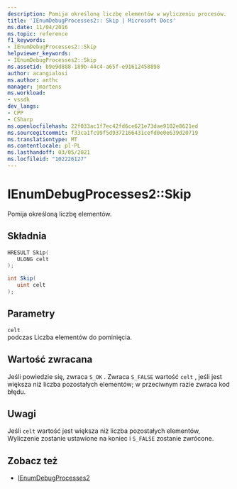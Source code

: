 ```yaml
---
description: Pomija określoną liczbę elementów w wyliczeniu procesów.
title: 'IEnumDebugProcesses2:: Skip | Microsoft Docs'
ms.date: 11/04/2016
ms.topic: reference
f1_keywords:
- IEnumDebugProcesses2::Skip
helpviewer_keywords:
- IEnumDebugProcesses2::Skip
ms.assetid: b9e9d888-189b-44c4-a65f-e91612458898
author: acangialosi
ms.author: anthc
manager: jmartens
ms.workload:
- vssdk
dev_langs:
- CPP
- CSharp
ms.openlocfilehash: 22f033ac1f7ec42fd6ce621e73dae9102e8621ed
ms.sourcegitcommit: f33ca1fc99f5d9372166431cefd0e0e639d20719
ms.translationtype: MT
ms.contentlocale: pl-PL
ms.lasthandoff: 03/05/2021
ms.locfileid: "102226127"
---
```

# <a name="ienumdebugprocesses2skip"></a>IEnumDebugProcesses2::Skip
Pomija określoną liczbę elementów.

## <a name="syntax"></a>Składnia

```cpp
HRESULT Skip(
   ULONG celt
);
```

```csharp
int Skip(
   uint celt
);
```

## <a name="parameters"></a>Parametry
`celt`\
podczas Liczba elementów do pominięcia.

## <a name="return-value"></a>Wartość zwracana
 Jeśli powiedzie się, zwraca `S_OK` . Zwraca `S_FALSE` wartość `celt` , jeśli jest większa niż liczba pozostałych elementów; w przeciwnym razie zwraca kod błędu.

## <a name="remarks"></a>Uwagi
 Jeśli `celt` wartość jest większa niż liczba pozostałych elementów, Wyliczenie zostanie ustawione na koniec i `S_FALSE` zostanie zwrócone.

## <a name="see-also"></a>Zobacz też
- [IEnumDebugProcesses2](../../../extensibility/debugger/reference/ienumdebugprocesses2.md)
